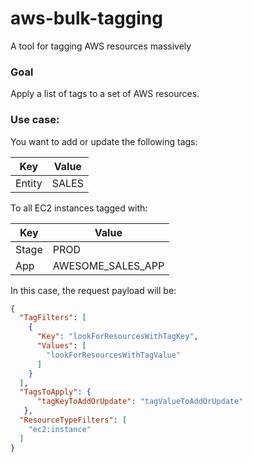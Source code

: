 # aws-bulk-tagging
 A tool for tagging AWS resources massively

### Goal
Apply a list of tags to a set of AWS resources.

### Use case:
You want to add or update the following tags:
                    
| Key  | Value |
| ------------- | ------------- |
| Entity  | SALES  |
                    

To all EC2 instances tagged with:
                    
| Key  | Value |
| ------------- | ------------- |
| Stage  | PROD  |
| App  | AWESOME_SALES_APP  |
                    

In this case, the request payload will be:
```json
{
  "TagFilters": [
    {
      "Key": "lookForResourcesWithTagKey",
      "Values": [
        "lookForResourcesWithTagValue"
      ]
    }
  ],
  "TagsToApply": {
      "tagKeyToAddOrUpdate": "tagValueToAddOrUpdate"
   },
  "ResourceTypeFilters": [
    "ec2:instance"
  ]
}
```